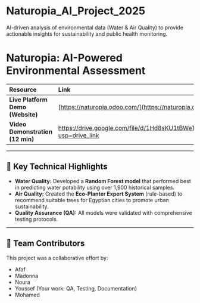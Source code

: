# Naturopia_AI_Project_2025
AI-driven analysis of environmental data (Water &amp; Air Quality) to provide actionable insights for sustainability and public health monitoring.
# Naturopia: AI-Powered Environmental Assessment


| Resource | Link |
| :--- | :--- |
| **Live Platform Demo (Website)** | [https://naturopia.odoo.com/](https://naturopia.odoo.com/) |
| **Video Demonstration (12 min)**|https://drive.google.com/file/d/1Hd8sKU1tBWeTEqfByOyseZMF8qLBTuyu/view?usp=drive_link|
---

## 🔬 Key Technical Highlights

* **Water Quality:** Developed a **Random Forest model** that performed best in predicting water potability using over 1,900 historical samples.
* **Air Quality:** Created the **Eco-Planter Expert System** (rule-based) to recommend suitable trees for Egyptian cities to promote urban sustainability.
* **Quality Assurance (QA):** All models were validated with comprehensive testing protocols.

---

## 👥 Team Contributors

This project was a collaborative effort by:
* Afaf
* Madonna
* Noura
* Youssef (Your work: QA, Testing, Documentation)
* Mohamed
